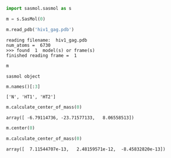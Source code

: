 

```python
import sasmol.sasmol as s
```


```python
m = s.SasMol(0)
```


```python
m.read_pdb('hiv1_gag.pdb')
```

    reading filename:  hiv1_gag.pdb
    num_atoms =  6730
    >>> found  1  model(s) or frame(s)
    finished reading frame =  1



```python
m
```




    sasmol object




```python
m.names()[:3]
```




    ['N', 'HT1', 'HT2']




```python
m.calculate_center_of_mass(0)
```




    array([ -6.79114736, -23.71577133,   8.06558513])




```python
m.center(0)
```


```python
m.calculate_center_of_mass(0)
```




    array([  7.11544707e-13,   2.48159571e-12,  -8.45832820e-13])


